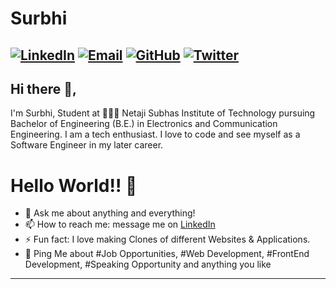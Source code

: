 # Surbhi

[![LinkedIn](https://img.shields.io/badge/-surbhii25-blue?style=flat&logo=LinkedIn&logoColor=white&link=https://linkedin.com/in/surbhii25/)](https://www.linkedin.com/in/surbhii25/)
[![Email](https://img.shields.io/badge/-surbhi.ec18@nsut.ac.in-c14438?style=flat&logo=Gmail&logoColor=white&link=mailto:surbhi.ec18@nsut.ac.in)](mailto:surbhi.ec18@nsut.ac.in)
[![GitHub](https://img.shields.io/badge/surbhii25-100000?style=flat&logo=GitHub&logoColor=white&link=https://github.com/surbhii25)](https://github.com/surbhii25)
[![Twitter](https://img.shields.io/badge/-@surbhii25-1ca0f1?style=flat&labelColor=1ca0f1&logo=twitter&logoColor=white&link=https://twitter.com/surbhii25)](https://twitter.com/surbhii25)
---

## Hi there 👋,
I'm Surbhi, Student at 👩🏻‍💻 Netaji Subhas Institute of Technology pursuing Bachelor of Engineering (B.E.) in Electronics and Communication Engineering.  I am a tech enthusiast. I love to code and see myself as a Software Engineer in my later career. 





# Hello World!! 🤔
- 💬 Ask me about anything and everything! 
- 📫 How to reach me: message me on [LinkedIn](https://www.linkedin.com/in/surbhii25/)
- ⚡ Fun fact: I love making Clones of different Websites & Applications. 
- 💬 Ping Me about #Job Opportunities, #Web Development, #FrontEnd Development, #Speaking Opportunity and anything you like
---


<!---
surbhii25/surbhii25 is a ✨ special ✨ repository because its `README.md` (this file) appears on your GitHub profile.
You can click the Preview link to take a look at your changes.
--->

